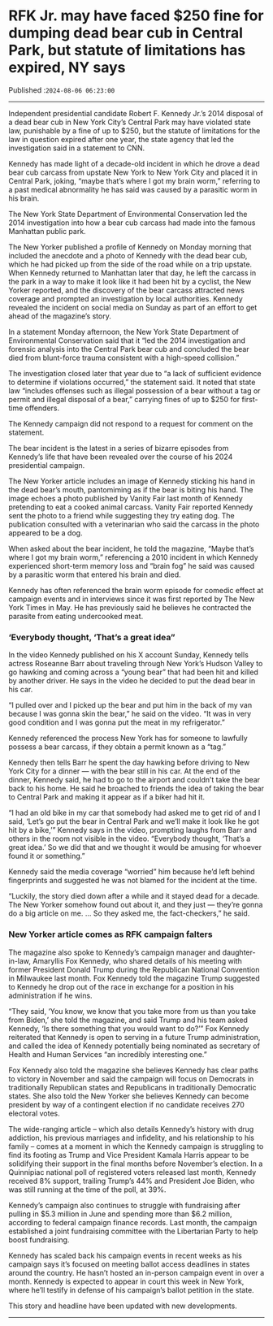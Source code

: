 # RFK Jr. may have faced $250 fine for dumping dead bear cub in Central Park, but statute of limitations has expired, NY says

Published :`2024-08-06 06:23:00`

---

Independent presidential candidate Robert F. Kennedy Jr.’s 2014 disposal of a dead bear cub in New York City’s Central Park may have violated state law, punishable by a fine of up to $250, but the statute of limitations for the law in question expired after one year, the state agency that led the investigation said in a statement to CNN.

Kennedy has made light of a decade-old incident in which he drove a dead bear cub carcass from upstate New York to New York City and placed it in Central Park, joking, “maybe that’s where I got my brain worm,” referring to a past medical abnormality he has said was caused by a parasitic worm in his brain.

The New York State Department of Environmental Conservation led the 2014 investigation into how a bear cub carcass had made into the famous Manhattan public park.

The New Yorker published a profile of Kennedy on Monday morning that included the anecdote and a photo of Kennedy with the dead bear cub, which he had picked up from the side of the road while on a trip upstate. When Kennedy returned to Manhattan later that day, he left the carcass in the park in a way to make it look like it had been hit by a cyclist, the New Yorker reported, and the discovery of the bear carcass attracted news coverage and prompted an investigation by local authorities. Kennedy revealed the incident on social media on Sunday as part of an effort to get ahead of the magazine’s story.

In a statement Monday afternoon, the New York State Department of Environmental Conservation said that it “led the 2014 investigation and forensic analysis into the Central Park bear cub and concluded the bear died from blunt-force trauma consistent with a high-speed collision.”

The investigation closed later that year due to “a lack of sufficient evidence to determine if violations occurred,” the statement said. It noted that state law “includes offenses such as illegal possession of a bear without a tag or permit and illegal disposal of a bear,” carrying fines of up to $250 for first-time offenders.

The Kennedy campaign did not respond to a request for comment on the statement.

The bear incident is the latest in a series of bizarre episodes from Kennedy’s life that have been revealed over the course of his 2024 presidential campaign.

The New Yorker article includes an image of Kennedy sticking his hand in the dead bear’s mouth, pantomiming as if the bear is biting his hand. The image echoes a photo published by Vanity Fair last month of Kennedy pretending to eat a cooked animal carcass. Vanity Fair reported Kennedy sent the photo to a friend while suggesting they try eating dog. The publication consulted with a veterinarian who said the carcass in the photo appeared to be a dog.

When asked about the bear incident, he told the magazine, “Maybe that’s where I got my brain worm,” referencing a 2010 incident in which Kennedy experienced short-term memory loss and “brain fog” he said was caused by a parasitic worm that entered his brain and died.

Kennedy has often referenced the brain worm episode for comedic effect at campaign events and in interviews since it was first reported by The New York Times in May. He has previously said he believes he contracted the parasite from eating undercooked meat.

### ‘Everybody thought, ‘That’s a great idea”

In the video Kennedy published on his X account Sunday, Kennedy tells actress Roseanne Barr about traveling through New York’s Hudson Valley to go hawking and coming across a “young bear” that had been hit and killed by another driver. He says in the video he decided to put the dead bear in his car.

“I pulled over and I picked up the bear and put him in the back of my van because I was gonna skin the bear,” he said on the video. “It was in very good condition and I was gonna put the meat in my refrigerator.”

Kennedy referenced the process New York has for someone to lawfully possess a bear carcass, if they obtain a permit known as a “tag.”

Kennedy then tells Barr he spent the day hawking before driving to New York City for a dinner — with the bear still in his car. At the end of the dinner, Kennedy said, he had to go to the airport and couldn’t take the bear back to his home. He said he broached to friends the idea of taking the bear to Central Park and making it appear as if a biker had hit it.

“I had an old bike in my car that somebody had asked me to get rid of and I said, ‘Let’s go put the bear in Central Park and we’ll make it look like he got hit by a bike,’” Kennedy says in the video, prompting laughs from Barr and others in the room not visible in the video. “Everybody thought, ‘That’s a great idea.’ So we did that and we thought it would be amusing for whoever found it or something.”

Kennedy said the media coverage “worried” him because he’d left behind fingerprints and suggested he was not blamed for the incident at the time.

“Luckily, the story died down after a while and it stayed dead for a decade. The New Yorker somehow found out about it, and they just — they’re gonna do a big article on me. … So they asked me, the fact-checkers,” he said.

### New Yorker article comes as RFK campaign falters

The magazine also spoke to Kennedy’s campaign manager and daughter-in-law, Amaryllis Fox Kennedy, who shared details of his meeting with former President Donald Trump during the Republican National Convention in Milwaukee last month. Fox Kennedy told the magazine Trump suggested to Kennedy he drop out of the race in exchange for a position in his administration if he wins.

“They said, ‘You know, we know that you take more from us than you take from Biden,’ she told the magazine, and said Trump and his team asked Kennedy, ‘Is there something that you would want to do?’” Fox Kennedy reiterated that Kennedy is open to serving in a future Trump administration, and called the idea of Kennedy potentially being nominated as secretary of Health and Human Services “an incredibly interesting one.”

Fox Kennedy also told the magazine she believes Kennedy has clear paths to victory in November and said the campaign will focus on Democrats in traditionally Republican states and Republicans in traditionally Democratic states. She also told the New Yorker she believes Kennedy can become president by way of a contingent election if no candidate receives 270 electoral votes.

The wide-ranging article – which also details Kennedy’s history with drug addiction, his previous marriages and infidelity, and his relationship to his family – comes at a moment in which the Kennedy campaign is struggling to find its footing as Trump and Vice President Kamala Harris appear to be solidifying their support in the final months before November’s election. In a Quinnipiac national poll of registered voters released last month, Kennedy received 8% support, trailing Trump’s 44% and President Joe Biden, who was still running at the time of the poll, at 39%.

Kennedy’s campaign also continues to struggle with fundraising after pulling in $5.3 million in June and spending more than $6.2 million, according to federal campaign finance records. Last month, the campaign established a joint fundraising committee with the Libertarian Party to help boost fundraising.

Kennedy has scaled back his campaign events in recent weeks as his campaign says it’s focused on meeting ballot access deadlines in states around the country. He hasn’t hosted an in-person campaign event in over a month. Kennedy is expected to appear in court this week in New York, where he’ll testify in defense of his campaign’s ballot petition in the state.

This story and headline have been updated with new developments.

---

